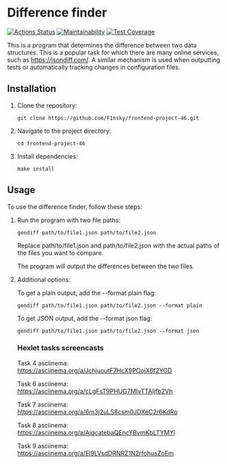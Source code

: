 # Difference finder

[![Actions Status](https://github.com/F1nsky/frontend-project-46/workflows/hexlet-check/badge.svg)](https://github.com/F1nsky/frontend-project-46/actions)
[![Maintainability](https://api.codeclimate.com/v1/badges/727434c725ea78375da8/maintainability)](https://codeclimate.com/github/F1nsky/frontend-project-46/maintainability)
[![Test Coverage](https://api.codeclimate.com/v1/badges/727434c725ea78375da8/test_coverage)](https://codeclimate.com/github/F1nsky/frontend-project-46/test_coverage)

This is a program that determines the difference between two data structures. This is a popular task for which there are many online services, such as https://jsondiff.com/. A similar mechanism is used when outputting tests or automatically tracking changes in configuration files.

## Installation

1. Clone the repository:
   ```
   git clone https://github.com/F1nsky/frontend-project-46.git
   ```
2. Navigate to the project directory:
   ```
   cd frontend-project-46
   ```
3. Install dependencies:
   ```
   make install
   ```

## Usage

To use the difference finder, follow these steps:

1. Run the program with two file paths:
   ```
   gendiff path/to/file1.json path/to/file2.json
   ```
   Replace path/to/file1.json and path/to/file2.json with the actual paths of the files you want to compare.
   
   The program will output the differences between the two files.
   
2. Additional options:
   
   To get a plain output, add the --format plain flag:
   ```
   gendiff path/to/file1.json path/to/file2.json --format plain
   ```
   To get JSON output, add the --format json flag:
   ```
   gendiff path/to/file1.json path/to/file2.json --format json
   ```
   ### Hexlet tasks screencasts

   Task 4 asciinema: https://asciinema.org/a/JchjuoutF7HcX9POojX6f2YGD

   Task 6 asciinema: https://asciinema.org/a/cLgFsT9PHUG7MIvTTAIjfb2Vh

   Task 7 asciinema: https://asciinema.org/a/6m3j2uLS8csm0JDXeC2r6KdRo

   Task 8 asciinema: https://asciinema.org/a/AiqcatebaQEncYBvmKbLTYMYl

   Task 9 asciinema: https://asciinema.org/a/Ej9LVsdDRNRZ1N2rfohusZoEm
